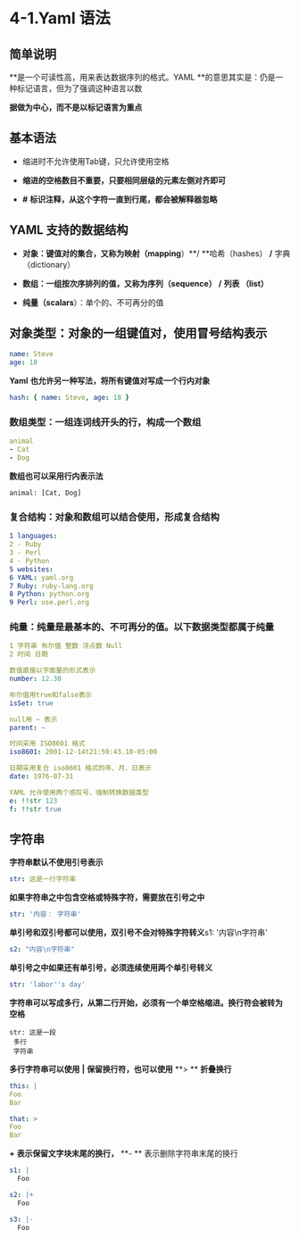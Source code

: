 # 4-1.Yaml 语法

## **简单说明**

**是一个可读性高，用来表达数据序列的格式。YAML **的意思其实是：仍是一种标记语言，但为了强调这种语言以数

**据做为中心，而不是以标记语言为重点**

## **基本语法**

- 缩进时不允许使用Tab键，只允许使用空格

- **缩进的空格数目不重要，只要相同层级的元素左侧对齐即可**

- **#** **标识注释，从这个字符一直到行尾，都会被解释器忽略**

## **YAML** **支持的数据结构**

- **对象：键值对的集合，又称为映射（mapping**）**/ **哈希（hashes） **/** 字典（dictionary）

- **数组：一组按次序排列的值，又称为序列（sequence）** **/** **列表 （list）**

- **纯量（scalars**）：单个的、不可再分的值



## **对象类型：对象的一组键值对，使用冒号结构表示**

```yaml
name: Steve 
age: 18
```

**Yaml** **也允许另一种写法，将所有键值对写成一个行内对象**

```yaml
hash: { name: Steve, age: 18 }
```

### **数组类型：一组连词线开头的行，构成一个数组**

```yaml
animal 
- Cat 
- Dog
```

**数组也可以采用行内表示法**

```shell
animal: [Cat, Dog]
```



### **复合结构：对象和数组可以结合使用，形成复合结构**

```yaml
1 languages: 
2 - Ruby 
3 - Perl 
4 - Python 
5 websites: 
6 YAML: yaml.org 
7 Ruby: ruby-lang.org 
8 Python: python.org 
9 Perl: use.perl.org
```



### **纯量：纯量是最基本的、不可再分的值。以下数据类型都属于纯量**

```yaml
1 字符串 布尔值 整数 浮点数 Null 
2 时间 日期 

数值直接以字面量的形式表示 
number: 12.30 

布尔值用true和false表示 
isSet: true 

null用 ~ 表示 
parent: ~ 

时间采用 ISO8601 格式 
iso8601: 2001-12-14t21:59:43.10-05:00 

日期采用复合 iso8601 格式的年、月、日表示 
date: 1976-07-31 

YAML 允许使用两个感叹号，强制转换数据类型 
e: !!str 123 
f: !!str true
```



## **字符串**

**字符串默认不使用引号表示**

```yaml
str: 这是一行字符串
```



**如果字符串之中包含空格或特殊字符，需要放在引号之中**

```yaml
str: '内容： 字符串'
```



**单引号和双引号都可以使用，双引号不会对特殊字符转义**s1: '内容\n字符串' 

```yaml
s2: "内容\n字符串"
```



**单引号之中如果还有单引号，必须连续使用两个单引号转义**

```yaml
str: 'labor''s day'
```



**字符串可以写成多行，从第二行开始，必须有一个单空格缩进。换行符会被转为 空格**

```
str: 这是一段 
 多行
 字符串
```



**多行字符串可以使用**  **|** **保留换行符，也可以使用** **>  **  **折叠换行**

```yaml
this: | 
Foo 
Bar 

that: > 
Foo 
Bar
```



**+** **表示保留文字块末尾的换行，** **- ** 表示删除字符串末尾的换行

```yaml
s1: | 
  Foo 

s2: |+ 
  Foo 

s3: |-
  Foo
```

